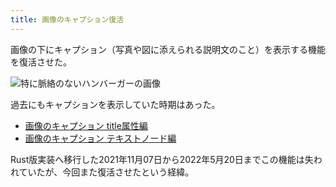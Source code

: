 ```yaml
---
title: 画像のキャプション復活
---
```

画像の下にキャプション（写真や図に添えられる説明文のこと）を表示する機能を復活させた。

![](https://lh3.googleusercontent.com/docs/ADP-6oGDw6yG8CvvjBmfbbL6nsBTwGkjBFYY90igYZcNc1ZNeyMGKv9Xkq-IoOppW0R8SjD5pw8sf4xiOYmLN2CGK--1v4w086o3gqeIc-nczl7JUM-kwV5hTknYh5-5fm2NzXSY-n9w5YBp1X1V0v77fm-zwu5WXbCOHB1qGQrkirZPPHt405t7urySvMq7vu8ik_pePDadfaEfa62qap_votsuyyqeY10_PXPlf1HwdUZ9U1-60aRc2M9iYd2qPH5d07ZhqjR-oSnPMqVtZtikV-s9Q5O_dc78DUaS4JYHQ67YHclAvcGVoBS42_nLd_rmKVMnZcTSghXS-DmIiqvbHr-P_gF3C0VXMvrQOcDTEJrXerw6S1bjE0xPT23sNKSWecBlrFzgvFzbCL7QaBFoM-coMmmJ5ZjH9erFAskwmUd13KsA-YjJvqaoKeYfIWRautimgZwCFd8zAlzGZp4KFbP7wMmWSVlndv_BWMkMbzfsTiYwRqs0dv-iWveNw8mZfbwFCeco4OWYLwhRVC0EQtv7alqc3CCfl5w3oDNw_SEc-4oHOz3Ez2J2QLZqy32wwoP59ALd4ri1W0odaUTlPI2ancGgnpUYFMHn01zxHZQP2vlC6NOxAUbxF2-TC45iTs0t__3ympeoz35yC4zdFWsmk6IzvTbtwzqsMrT2Nv2u0e397IKiP3B9gRdH7y1Gvd3N4IWx8wzGVIQSNBnM6H_U4LGqZs0msRAK2lk9uUSsV-pg3-fyDki7czx4ZWM37Js6I864zQwZTWHA3Z5Fana_b_pLQsD7bpPtxOdV06TaiUqUp469Yv8PAgoX3LUWKSoMr4UamNEZ-raHSoQFlhdFvzgbZGcIsdZej_36ob80onRNoE8qr1g87ZE164mr2-4QSlU0oi7XodadJej5-bRgyOZvp1YbTMlS9poOQJUE3F50IyK92Wq9zsh31Ap-CkNZ31anSVkOUjRk1vamI1MZU77ABIGQuVZktygh58VUnk2scvohQoXZ0v86zCkBFk1PBwXcIpBqX60izg9E1iG3yVkRw3fd4fnyMCpQjLC7bZfLCz-UhxtkMtqAbDhFJjG7opOVHC9e4Y_e54E3CoRBV3oVGg1B-qplHd4QB0bF9gnt3NvObwKaRUip4m6hAno3W9VILYFSv_sz4V7K7Qy1erOTx5CzBp1hmxrdxI4L47VUgqvWWpYsOfIZ9J7MvpwyExwUuYjt8va4lyxE27KAcphMk9nn0hr6tx3soNPy6Y8S "特に脈絡のないハンバーガーの画像")

過去にもキャプションを表示していた時期はあった。

*   [画像のキャプション title属性編](https://r7kamura.com/articles/2020-11-07-image-caption-revised)
*   [画像のキャプション テキストノード編](https://r7kamura.com/articles/2020-09-22-markdown-caption)

Rust版実装へ移行した2021年11月07日から2022年5月20日までこの機能は失われていたが、今回また復活させたという経緯。
